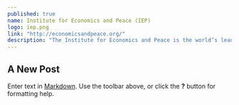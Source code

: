 ```yaml
---
published: true
name: Institute for Economics and Peace (IEP)
logo: iep.png
link: "http://economicsandpeace.org/"
description: "The Institute for Economics and Peace is the world’s leading think tank dedicated to developing metrics to analyse peace and to quantify its economic value. It does this by developing global and national indices, calculating the economic cost of violence, analysing country level risk and understanding positive peace."
---
```


## A New Post

Enter text in [Markdown](http://daringfireball.net/projects/markdown/). Use the toolbar above, or click the **?** button for formatting help.
